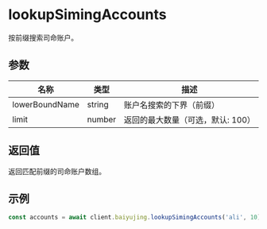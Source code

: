 # lookupSimingAccounts

按前缀搜索司命账户。

## 参数

| 名称 | 类型 | 描述 |
|------|------|------|
| lowerBoundName | string | 账户名搜索的下界（前缀） |
| limit | number | 返回的最大数量（可选，默认: 100） |

## 返回值

返回匹配前缀的司命账户数组。

## 示例

```ts
const accounts = await client.baiyujing.lookupSimingAccounts('ali', 10)
```
